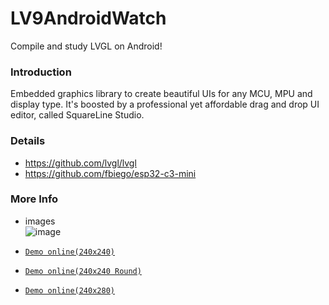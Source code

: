 # LV9AndroidWatch

Compile and study LVGL on Android!

### Introduction

Embedded graphics library to create beautiful UIs for any MCU, MPU and display type. It's boosted by
a professional yet affordable drag and drop UI editor, called SquareLine Studio.

### Details

* https://github.com/lvgl/lvgl
* https://github.com/fbiego/esp32-c3-mini

### More Info

- images</br>
  ![image](https://cdn.jsdelivr.net/gh/zhuhai-and/LV9AndroidWatch@main/misc/screen.gif "image")

- [`Demo online(240x240)`](https://zhuhai-and.github.io/LV9AndroidWatch/misc/web/index.html)

- [`Demo online(240x240 Round)`](https://zhuhai-and.github.io/LV9AndroidWatch/misc/web/index.html?r=1)

- [`Demo online(240x280)`](https://zhuhai-and.github.io/LV9AndroidWatch/misc/web/index.html?h=280)

